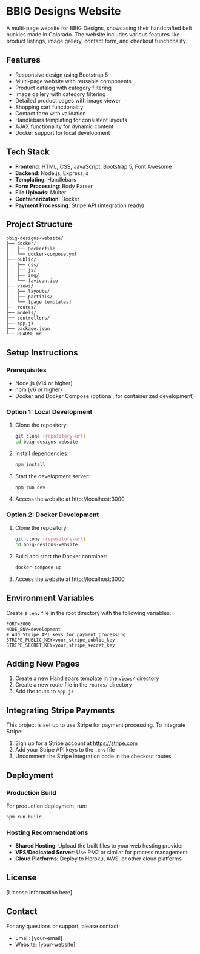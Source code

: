 # BBIG Designs Website

A multi-page website for BBIG Designs, showcasing their handcrafted belt buckles made in Colorado. The website includes various features like product listings, image gallery, contact form, and checkout functionality.

## Features

- Responsive design using Bootstrap 5
- Multi-page website with reusable components
- Product catalog with category filtering
- Image gallery with category filtering
- Detailed product pages with image viewer
- Shopping cart functionality
- Contact form with validation
- Handlebars templating for consistent layouts
- AJAX functionality for dynamic content
- Docker support for local development

## Tech Stack

- **Frontend**: HTML, CSS, JavaScript, Bootstrap 5, Font Awesome
- **Backend**: Node.js, Express.js
- **Templating**: Handlebars
- **Form Processing**: Body Parser
- **File Uploads**: Multer
- **Containerization**: Docker
- **Payment Processing**: Stripe API (integration ready)

## Project Structure

```
bbig-designs-website/
├── docker/
│   ├── Dockerfile
│   └── docker-compose.yml
├── public/
│   ├── css/
│   ├── js/
│   ├── img/
│   └── favicon.ico
├── views/
│   ├── layouts/
│   ├── partials/
│   └── [page templates]
├── routes/
├── models/
├── controllers/
├── app.js
├── package.json
└── README.md
```

## Setup Instructions

### Prerequisites

- Node.js (v14 or higher)
- npm (v6 or higher)
- Docker and Docker Compose (optional, for containerized development)

### Option 1: Local Development

1. Clone the repository:
   ```bash
   git clone [repository-url]
   cd bbig-designs-website
   ```

2. Install dependencies:
   ```bash
   npm install
   ```

3. Start the development server:
   ```bash
   npm run dev
   ```

4. Access the website at http://localhost:3000

### Option 2: Docker Development

1. Clone the repository:
   ```bash
   git clone [repository-url]
   cd bbig-designs-website
   ```

2. Build and start the Docker container:
   ```bash
   docker-compose up
   ```

3. Access the website at http://localhost:3000

## Environment Variables

Create a `.env` file in the root directory with the following variables:

```
PORT=3000
NODE_ENV=development
# Add Stripe API keys for payment processing
STRIPE_PUBLIC_KEY=your_stripe_public_key
STRIPE_SECRET_KEY=your_stripe_secret_key
```

## Adding New Pages

1. Create a new Handlebars template in the `views/` directory
2. Create a new route file in the `routes/` directory
3. Add the route to `app.js`

## Integrating Stripe Payments

This project is set up to use Stripe for payment processing. To integrate Stripe:

1. Sign up for a Stripe account at https://stripe.com
2. Add your Stripe API keys to the `.env` file
3. Uncomment the Stripe integration code in the checkout routes

## Deployment

### Production Build

For production deployment, run:

```bash
npm run build
```

### Hosting Recommendations

- **Shared Hosting**: Upload the built files to your web hosting provider
- **VPS/Dedicated Server**: Use PM2 or similar for process management
- **Cloud Platforms**: Deploy to Heroku, AWS, or other cloud platforms

## License

[License information here]

## Contact

For any questions or support, please contact:
- Email: [your-email]
- Website: [your-website]